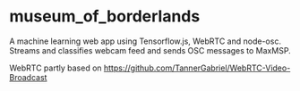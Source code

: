 # museum_of_borderlands
A machine learning web app using Tensorflow.js, WebRTC and node-osc. Streams and classifies webcam feed and sends OSC messages to MaxMSP.

WebRTC partly based on https://github.com/TannerGabriel/WebRTC-Video-Broadcast
